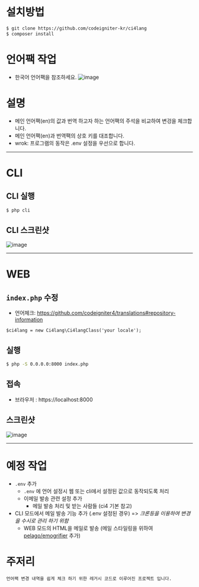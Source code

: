 
# 설치방법
```bash
$ git clone https://github.com/codeigniter-kr/ci4lang
$ composer install
```

# 언어팩 작업
- 한국어 언어팩을 참조하세요.
![image](https://user-images.githubusercontent.com/5427199/178419849-f0b5f4da-723b-4f5a-b123-2f39d73260ea.png)

# 설명
- 메인 언어팩(en)의 값과 번역 하고자 하는 언어팩의 주석을 비교하여 변겅을 체크합니다.
- 메인 언어팩(en)과 번역팩의 상호 키를 대조합니다.
- wrok: 프로그램의 동작은 .env 설정을 우선으로 합니다.

---

# CLI
## CLI 실행
```bash
$ php cli
```

## CLI 스크린샷
![image](https://user-images.githubusercontent.com/5427199/178884548-11f65862-6f5d-45ea-b05a-f7e7f6ec3c9f.png)

---

# WEB
## `index.php` 수정
- 언어체크: https://github.com/codeigniter4/translations#repository-information
```
$ci4lang = new Ci4lang\Ci4langClass('your locale');
```

## 실행
```bash
$ php -S 0.0.0.0:8000 index.php
```

## 접속
- 브라우저 : https://localhost:8000

## 스크린샷
![image](https://user-images.githubusercontent.com/5427199/178733471-39818fcf-6507-43bc-8f13-18f32263c5b2.png)

---


# 예정 작업
- `.env` 추가
  - `.env` 에 언어 설정시 웹 또는 cli에서 설정된 값으로 동작되도록 처리
  - 이메일 발송 관련 설정 추가
    - 메일 발송 처리 및 받는 사람들 (ci4 기본 참고)
- CLI 모드에서 메일 발송 기능 추가 (.env 설정된 경우) => _크론등을 이용하여 변경을 수시로 관리 하기 위함_
  - WEB 모드의 HTML을 메일로 발송 (메일 스타일링을 위하여 [pelago/emogrifier](https://packagist.org/packages/pelago/emogrifier) 추가)

# 주저리
```
언어팩 변경 내역을 쉽게 체크 하기 위한 레거시 코드로 이루어진 프로젝트 입니다.
```
